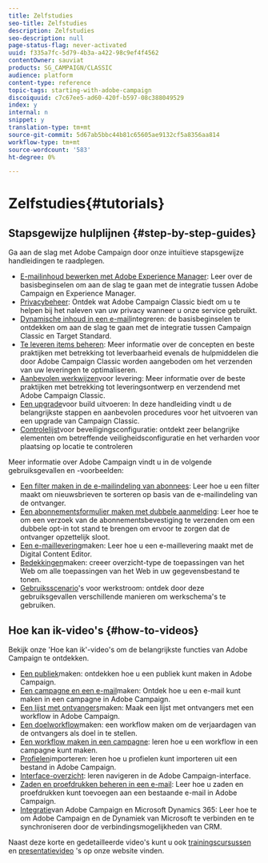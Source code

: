 ```yaml
---
title: Zelfstudies
seo-title: Zelfstudies
description: Zelfstudies
seo-description: null
page-status-flag: never-activated
uuid: f335a7fc-5d79-4b3a-a422-98c9ef4f4562
contentOwner: sauviat
products: SG_CAMPAIGN/CLASSIC
audience: platform
content-type: reference
topic-tags: starting-with-adobe-campaign
discoiquuid: c7c67ee5-ad60-420f-b597-08c388049529
index: y
internal: n
snippet: y
translation-type: tm+mt
source-git-commit: 5d67ab5bbc44b81c65605ae9132cf5a8356aa814
workflow-type: tm+mt
source-wordcount: '583'
ht-degree: 0%

---
```



# Zelfstudies{#tutorials}

## Stapsgewijze hulplijnen {#step-by-step-guides}

Ga aan de slag met Adobe Campaign door onze intuïtieve stapsgewijze handleidingen te raadplegen.

* [E-mailinhoud bewerken met Adobe Experience Manager](https://docs.campaign.adobe.com/doc/AC/getting_started/EN/aem.html): Leer over de basisbeginselen om aan de slag te gaan met de integratie tussen Adobe Campaign en Experience Manager.
* [Privacybeheer](https://helpx.adobe.com/campaign/kb/acc-privacy.html): Ontdek wat Adobe Campaign Classic biedt om u te helpen bij het naleven van uw privacy wanneer u onze service gebruikt.
* [Dynamische inhoud in een e-mail](https://docs.campaign.adobe.com/doc/AC/getting_started/EN/target.html)integreren: de basisbeginselen te ontdekken om aan de slag te gaan met de integratie tussen Campaign Classic en Target Standard.
* [Te leveren items beheren](https://docs.campaign.adobe.com/doc/AC/getting_started/EN/deliverability.html): Meer informatie over de concepten en beste praktijken met betrekking tot leverbaarheid evenals de hulpmiddelen die door Adobe Campaign Classic worden aangeboden om het verzenden van uw leveringen te optimaliseren.
* [Aanbevolen werkwijzen](https://docs.campaign.adobe.com/doc/AC/getting_started/EN/deliveryBestPractices.html)voor levering: Meer informatie over de beste praktijken met betrekking tot leveringsontwerp en verzendend met Adobe Campaign Classic.
* [Een upgrade](https://docs.campaign.adobe.com/doc/AC/getting_started/EN/buildUpgrade.html)voor build uitvoeren: In deze handleiding vindt u de belangrijkste stappen en aanbevolen procedures voor het uitvoeren van een upgrade van Campaign Classic.
* [Controlelijst](https://docs.campaign.adobe.com/doc/AC/getting_started/EN/security.html)voor beveiligingsconfiguratie: ontdekt zeer belangrijke elementen om betreffende veiligheidsconfiguratie en het verharden voor plaatsing op locatie te controleren

Meer informatie over Adobe Campaign vindt u in de volgende gebruiksgevallen en -voorbeelden:

* [Een filter maken in de e-mailindeling van abonnees](../../platform/using/use-case.md#creating-a-filter-on-the-email-format-of-subscribers): Leer hoe u een filter maakt om nieuwsbrieven te sorteren op basis van de e-mailindeling van de ontvanger.
* [Een abonnementsformulier maken met dubbele aanmelding](../../web/using/use-cases--web-forms.md#create-a-subscription--form-with-double-opt-in): Leer hoe te om een verzoek van de abonnementsbevestiging te verzenden om een dubbele opt-in tot stand te brengen om ervoor te zorgen dat de ontvanger opzettelijk sloot.
* [Een e-maillevering](../../web/using/use-case--creating-an-email-delivery.md)maken: Leer hoe u een e-maillevering maakt met de Digital Content Editor.
* [Bedekkingen](../../web/using/use-cases--creating-overviews.md)maken: creeer overzicht-type de toepassingen van het Web om alle toepassingen van het Web in uw gegevensbestand te tonen.
* [Gebruiksscenario](../../workflow/using/about-workflow-use-cases.md)&#39;s voor werkstroom: ontdek door deze gebruiksgevallen verschillende manieren om werkschema&#39;s te gebruiken.

## Hoe kan ik-video&#39;s {#how-to-videos}

Bekijk onze &#39;Hoe kan ik&#39;-video&#39;s om de belangrijkste functies van Adobe Campaign te ontdekken.

* [Een publiek](https://docs.adobe.com/content/help/en/campaign-learn/campaign-classic-tutorials/getting-started/creating-a-list-of-recipients.html)maken: ontdekken hoe u een publiek kunt maken in Adobe Campaign.
* [Een campagne en een e-mail](https://docs.adobe.com/content/help/en/campaign-learn/campaign-classic-tutorials/getting-started/creating-a-campaign-and-an-email.html)maken: Ontdek hoe u een e-mail kunt maken in een campagne in Adobe Campaign.
* [Een lijst met ontvangers](https://docs.adobe.com/content/help/en/campaign-learn/campaign-classic-tutorials/getting-started/creating-a-list-of-recipients.html)maken: Maak een lijst met ontvangers met een workflow in Adobe Campaign.
* [Een doelworkflow](https://docs.adobe.com/content/help/en/campaign-learn/campaign-classic-tutorials/getting-started/creating-a-targeting-workflow.html)maken: een workflow maken om de verjaardagen van de ontvangers als doel in te stellen.
* [Een workflow maken in een campagne](https://docs.adobe.com/content/help/en/campaign-learn/campaign-classic-tutorials/getting-started/creating-a-workflow.html): leren hoe u een workflow in een campagne kunt maken.
* [Profielen](https://docs.adobe.com/content/help/en/campaign-learn/campaign-classic-tutorials/getting-started/importing-profiles.html)importeren: leren hoe u profielen kunt importeren uit een bestand in Adobe Campaign.
* [Interface-overzicht](https://docs.adobe.com/content/help/en/campaign-learn/campaign-classic-tutorials/getting-started/interface-overview.html): leren navigeren in de Adobe Campaign-interface.
* [Zaden en proefdrukken beheren in een e-mail](https://docs.adobe.com/content/help/en/campaign-learn/campaign-classic-tutorials/getting-started/managing-seed-and-proofs.html): Leer hoe u zaden en proefdrukken kunt toevoegen aan een bestaande e-mail in Adobe Campaign.
* [Integratie](https://docs.adobe.com/content/help/en/campaign-learn/campaign-classic-tutorials/integrating/dynamics365-integration.html)van Adobe Campaign en Microsoft Dynamics 365: Leer hoe te om Adobe Campaign en de Dynamiek van Microsoft te verbinden en te synchroniseren door de verbindingsmogelijkheden van CRM.

Naast deze korte en gedetailleerde video&#39;s kunt u ook [trainingscursussen](https://learning.adobe.com/catalog.html) en [presentatievideo](https://www.adobe.com/training/video.html) &#39;s op onze website vinden.
